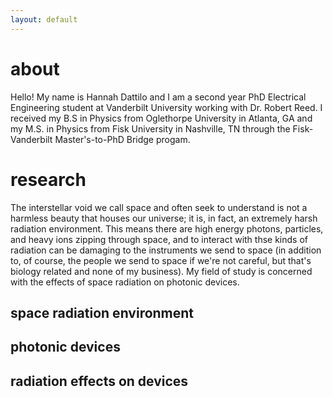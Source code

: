 ```yaml
---
layout: default
---
```


# about 

Hello! My name is Hannah Dattilo and I am a second year PhD Electrical Engineering student at Vanderbilt University working with Dr. Robert Reed. I received my B.S in Physics from Oglethorpe University in Atlanta, GA and my M.S. in Physics from Fisk University in Nashville, TN through the Fisk-Vanderbilt Master's-to-PhD Bridge progam. 

# research
The interstellar void we call space and often seek to understand is not a harmless beauty that houses our universe; it is, in fact, an extremely harsh radiation environment. This means there are high energy photons, particles, and heavy ions zipping through space, and to interact with thse kinds of radiation can be damaging to the instruments we send to space (in addition to, of course, the people we send to space if we're not careful, but that's biology related and none of my business). My field of study is concerned with the effects of space radiation on photonic devices. 

## space radiation environment 

## photonic devices 

## radiation effects on devices 
